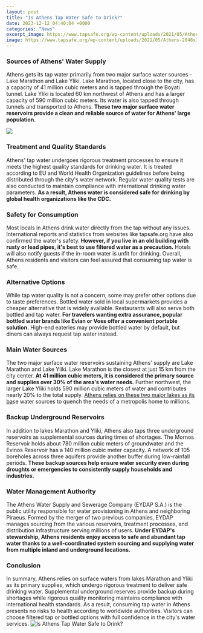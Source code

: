 ```yaml
---
layout: post
title: "Is Athens Tap Water Safe to Drink?"
date: 2023-12-12 04:40:04 +0000
categories: "News"
excerpt_image: https://www.tapsafe.org/wp-content/uploads/2021/05/Athens-2048x1536.jpg
image: https://www.tapsafe.org/wp-content/uploads/2021/05/Athens-2048x1536.jpg
---
```


### Sources of Athens' Water Supply
Athens gets its tap water primarily from two major surface water sources - Lake Marathon and Lake Yliki. Lake Marathon, located close to the city, has a capacity of 41 million cubic meters and is tapped through the Boyati tunnel. Lake Yliki is located 60 km northwest of Athens and has a larger capacity of 590 million cubic meters. Its water is also tapped through tunnels and transported to Athens. **These two major surface water reservoirs provide a clean and reliable source of water for Athens' large population.**

![](https://i.pinimg.com/originals/f4/92/4f/f4924f23c346455da94683c177e31ab3.jpg)
### Treatment and Quality Standards  
Athens' tap water undergoes rigorous treatment processes to ensure it meets the highest quality standards for drinking water. It is treated according to EU and World Health Organization guidelines before being distributed through the city's water network. Regular water quality tests are also conducted to maintain compliance with international drinking water parameters. **As a result, Athens water is considered safe for drinking by global health organizations like the CDC.**
### Safety for Consumption
Most locals in Athens drink water directly from the tap without any issues. International reports and statistics from websites like tapsafe.org have also confirmed the water's safety. **However, if you live in an old building with rusty or lead pipes, it's best to use filtered water as a precaution.** Hotels will also notify guests if the in-room water is unfit for drinking. Overall, Athens residents and visitors can feel assured that consuming tap water is safe.
### Alternative Options 
While tap water quality is not a concern, some may prefer other options due to taste preferences. Bottled water sold in local supermarkets provides a cheaper alternative that is widely available. Restaurants will also serve both bottled and tap water. **For travelers wanting extra assurance, popular bottled water brands like Evian or Voss offer a convenient portable solution.** High-end eateries may provide bottled water by default, but diners can always request tap water instead.
### Main Water Sources
The two major surface water reservoirs sustaining Athens' supply are Lake Marathon and Lake Yliki. Lake Marathon is the closest at just 15 km from the city center. **At 41 million cubic meters, it is considered the primary source and supplies over 30% of the area's water needs.** Further northwest, the larger Lake Yliki holds 590 million cubic meters of water and contributes nearly 20% to the total supply. [Athens relies on these two major lakes as its ba](https://thetopnews.github.io/the-evolution-of-gamestop-s-profitable-but-controversial-used-game-marketplace/)se water sources to quench the needs of a metropolis home to millions.
### Backup Underground Reservoirs  
In addition to lakes Marathon and Yliki, Athens also taps three underground reservoirs as supplemental sources during times of shortages. The Mornos Reservoir holds about 780 million cubic meters of groundwater and the Evinos Reservoir has a 140 million cubic meter capacity. A network of 105 boreholes across three aquifers provide another buffer during low-rainfall periods. **These backup sources help ensure water security even during droughts or emergencies to consistently supply households and industries.**
### Water Management Authority
The Athens Water Supply and Sewerage Company (EYDAP S.A.) is the public utility responsible for water provisioning in Athens and neighboring Piraeus. Formed by the merger of two previous companies, EYDAP manages sourcing from the various reservoirs, treatment processes, and distribution infrastructure serving millions of users. **Under EYDAP's stewardship, Athens residents enjoy access to safe and abundant tap water thanks to a well-coordinated system sourcing and supplying water from multiple inland and underground locations.**
### Conclusion
In summary, Athens relies on surface waters from lakes Marathon and Yliki as its primary supplies, which undergo rigorous treatment to deliver safe drinking water. Supplemental underground reserves provide backup during shortages while rigorous quality monitoring maintains compliance with international health standards. As a result, consuming tap water in Athens presents no risks to health according to worldwide authorities. Visitors can choose filtered tap or bottled options with full confidence in the city's water services.
![Is Athens Tap Water Safe to Drink?](https://www.tapsafe.org/wp-content/uploads/2021/05/Athens-2048x1536.jpg)